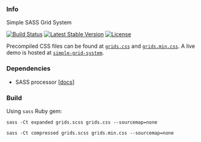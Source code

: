 ### Info

Simple SASS Grid System

[![Build Status](https://img.shields.io/travis/AlfredoRamos/simple-grid-system.svg?style=flat-square&maxAge=3600)](https://travis-ci.org/AlfredoRamos/simple-grid-system) [![Latest Stable Version](https://img.shields.io/github/tag/AlfredoRamos/simple-grid-system.svg?style=flat-square&label=stable&maxAge=3600)](https://github.com/AlfredoRamos/simple-grid-system/releases) [![License](https://img.shields.io/github/license/AlfredoRamos/simple-grid-system.svg?style=flat-square)](https://raw.githubusercontent.com/AlfredoRamos/simple-grid-system/master/LICENSE)

Precompiled CSS files can be found at [`grids.css`](https://gist.github.com/AlfredoRamos/7373ba3506e10358bb84648af9a808b0#file-grids-css) and [`grids.min.css`](https://gist.github.com/AlfredoRamos/7373ba3506e10358bb84648af9a808b0#file-grids-min-css). A live demo is hosted at [`simple-grid-system`](https://alfredoramos.github.io/simple-grid-system/).

### Dependencies

- SASS processor [[docs](http://sass-lang.com/install)]

### Build

Using `sass` Ruby gem:

```shell
sass -Ct expanded grids.scss grids.css --sourcemap=none
```

```shell
sass -Ct compressed grids.scss grids.min.css --sourcemap=none
```
